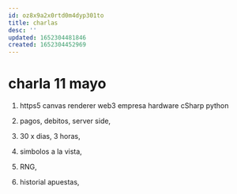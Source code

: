 ```yaml
---
id: oz8x9a2x0rtd0m4dyp301to
title: charlas
desc: ''
updated: 1652304481846
created: 1652304452969
---
```


# charla 11 mayo

1. https5 canvas renderer web3 empresa hardware cSharp python

2. pagos, debitos, server side,

3. 30 x dias, 3 horas,

4. simbolos a la vista, 

5. RNG,

6. historial apuestas,


